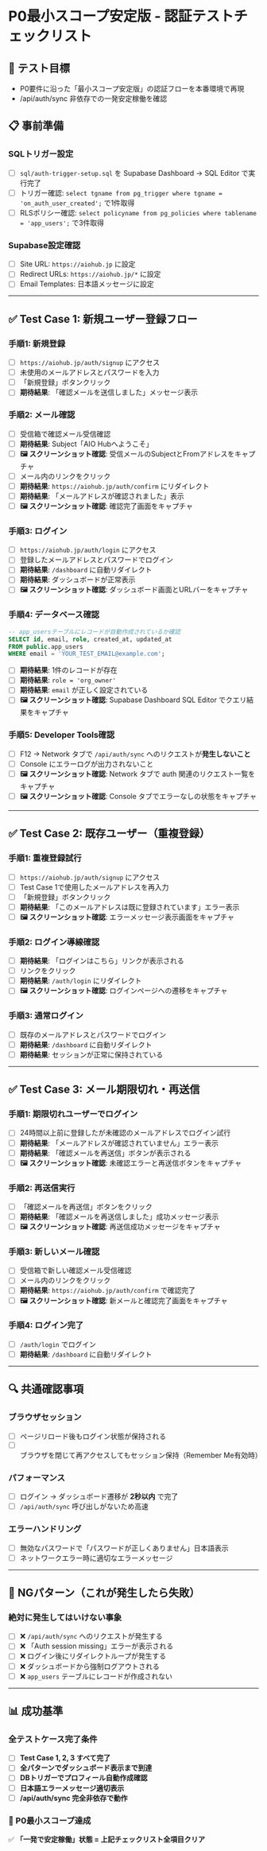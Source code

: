 # P0最小スコープ安定版 - 認証テストチェックリスト

## 🎯 テスト目標
- P0要件に沿った「最小スコープ安定版」の認証フローを本番環境で再現
- /api/auth/sync 非依存での一発安定稼働を確認

## 📋 事前準備

### SQLトリガー設定
- [ ] `sql/auth-trigger-setup.sql` を Supabase Dashboard → SQL Editor で実行完了
- [ ] トリガー確認: `select tgname from pg_trigger where tgname = 'on_auth_user_created';` で1件取得
- [ ] RLSポリシー確認: `select policyname from pg_policies where tablename = 'app_users';` で3件取得

### Supabase設定確認
- [ ] Site URL: `https://aiohub.jp` に設定
- [ ] Redirect URLs: `https://aiohub.jp/*` に設定
- [ ] Email Templates: 日本語メッセージに設定

---

## ✅ Test Case 1: 新規ユーザー登録フロー

### 手順1: 新規登録
- [ ] `https://aiohub.jp/auth/signup` にアクセス
- [ ] 未使用のメールアドレスとパスワードを入力
- [ ] 「新規登録」ボタンクリック
- [ ] **期待結果**: 「確認メールを送信しました」メッセージ表示

### 手順2: メール確認
- [ ] 受信箱で確認メール受信確認
- [ ] **期待結果**: Subject「AIO Hubへようこそ」
- [ ] **🖼️ スクリーンショット確認**: 受信メールのSubjectとFromアドレスをキャプチャ
- [ ] メール内のリンクをクリック
- [ ] **期待結果**: `https://aiohub.jp/auth/confirm` にリダイレクト
- [ ] **期待結果**: 「メールアドレスが確認されました」表示
- [ ] **🖼️ スクリーンショット確認**: 確認完了画面をキャプチャ

### 手順3: ログイン
- [ ] `https://aiohub.jp/auth/login` にアクセス
- [ ] 登録したメールアドレスとパスワードでログイン
- [ ] **期待結果**: `/dashboard` に自動リダイレクト
- [ ] **期待結果**: ダッシュボードが正常表示
- [ ] **🖼️ スクリーンショット確認**: ダッシュボード画面とURLバーをキャプチャ

### 手順4: データベース確認
```sql
-- app_usersテーブルにレコードが自動作成されているか確認
SELECT id, email, role, created_at, updated_at 
FROM public.app_users 
WHERE email = 'YOUR_TEST_EMAIL@example.com';
```
- [ ] **期待結果**: 1件のレコードが存在
- [ ] **期待結果**: `role = 'org_owner'`
- [ ] **期待結果**: `email` が正しく設定されている
- [ ] **🖼️ スクリーンショット確認**: Supabase Dashboard SQL Editor でクエリ結果をキャプチャ

### 手順5: Developer Tools確認
- [ ] F12 → Network タブで `/api/auth/sync` へのリクエストが**発生しないこと**
- [ ] Console にエラーログが出力されないこと
- [ ] **🖼️ スクリーンショット確認**: Network タブで auth 関連のリクエスト一覧をキャプチャ
- [ ] **🖼️ スクリーンショット確認**: Console タブでエラーなしの状態をキャプチャ

---

## ✅ Test Case 2: 既存ユーザー（重複登録）

### 手順1: 重複登録試行
- [ ] `https://aiohub.jp/auth/signup` にアクセス  
- [ ] Test Case 1で使用したメールアドレスを再入力
- [ ] 「新規登録」ボタンクリック
- [ ] **期待結果**: 「このメールアドレスは既に登録されています」エラー表示
- [ ] **🖼️ スクリーンショット確認**: エラーメッセージ表示画面をキャプチャ

### 手順2: ログイン導線確認
- [ ] **期待結果**: 「ログインはこちら」リンクが表示される
- [ ] リンクをクリック
- [ ] **期待結果**: `/auth/login` にリダイレクト
- [ ] **🖼️ スクリーンショット確認**: ログインページへの遷移をキャプチャ

### 手順3: 通常ログイン
- [ ] 既存のメールアドレスとパスワードでログイン
- [ ] **期待結果**: `/dashboard` に自動リダイレクト
- [ ] **期待結果**: セッションが正常に保持されている

---

## ✅ Test Case 3: メール期限切れ・再送信

### 手順1: 期限切れユーザーでログイン
- [ ] 24時間以上前に登録したが未確認のメールアドレスでログイン試行
- [ ] **期待結果**: 「メールアドレスが確認されていません」エラー表示
- [ ] **期待結果**: 「確認メールを再送信」ボタンが表示される
- [ ] **🖼️ スクリーンショット確認**: 未確認エラーと再送信ボタンをキャプチャ

### 手順2: 再送信実行
- [ ] 「確認メールを再送信」ボタンをクリック
- [ ] **期待結果**: 「確認メールを再送信しました」成功メッセージ表示
- [ ] **🖼️ スクリーンショット確認**: 再送信成功メッセージをキャプチャ

### 手順3: 新しいメール確認
- [ ] 受信箱で新しい確認メール受信確認
- [ ] メール内のリンクをクリック
- [ ] **期待結果**: `https://aiohub.jp/auth/confirm` で確認完了
- [ ] **🖼️ スクリーンショット確認**: 新メールと確認完了画面をキャプチャ

### 手順4: ログイン完了
- [ ] `/auth/login` でログイン
- [ ] **期待結果**: `/dashboard` に自動リダイレクト

---

## 🔍 共通確認事項

### ブラウザセッション
- [ ] ページリロード後もログイン状態が保持される
- [ ] ブラウザを閉じて再アクセスしてもセッション保持（Remember Me有効時）

### パフォーマンス
- [ ] ログイン → ダッシュボード遷移が **2秒以内** で完了
- [ ] `/api/auth/sync` 呼び出しがないため高速

### エラーハンドリング
- [ ] 無効なパスワードで「パスワードが正しくありません」日本語表示
- [ ] ネットワークエラー時に適切なエラーメッセージ

---

## 🚨 NGパターン（これが発生したら失敗）

### 絶対に発生してはいけない事象
- [ ] ❌ `/api/auth/sync` へのリクエストが発生する
- [ ] ❌ 「Auth session missing」エラーが表示される  
- [ ] ❌ ログイン後にリダイレクトループが発生する
- [ ] ❌ ダッシュボードから強制ログアウトされる
- [ ] ❌ `app_users` テーブルにレコードが作成されない

---

## 📊 成功基準

### 全テストケース完了条件
- [ ] **Test Case 1, 2, 3 すべて完了**
- [ ] **全パターンでダッシュボード表示まで到達**
- [ ] **DBトリガーでプロフィール自動作成確認**
- [ ] **日本語エラーメッセージ適切表示**
- [ ] **/api/auth/sync 完全非依存で動作**

### 🎯 P0最小スコープ達成
✅ **「一発で安定稼働」状態 = 上記チェックリスト全項目クリア**